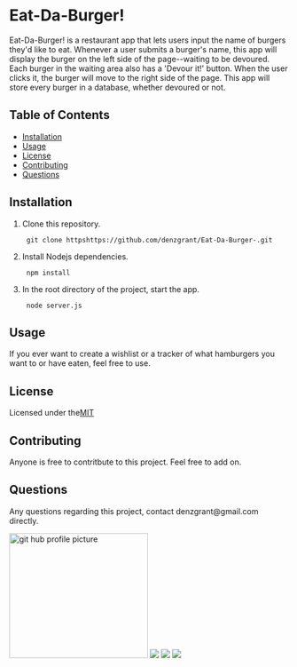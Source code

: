 
  <h1>Eat-Da-Burger!</h1>
  <p>Eat-Da-Burger! is a restaurant app that lets users input the name of burgers they'd like to eat. Whenever a user submits a burger's name, this app will display the burger on the left side of the page--waiting to be devoured. Each burger in the waiting area also has a 'Devour it!' button. When the user clicks it, the burger will move to the right side of the page. This app will store every burger in a database, whether devoured or not. </p>
  <h2>Table of Contents</h2>
  <ul> 
   <li><a href="#Installation">Installation</a></li> 
   <li><a href="#Usage">Usage</a></li>   
   <li><a href="#License">License</a></li>   
   <li><a href="#Contributing">Contributing</a></li>   
   <li><a href="#Questions">Questions</a></li>                         
  </ul>
  <h2 id="Installation">Installation</h2>
    <ol>
<li>Clone this repository.<pre><code> git <span class="hljs-keyword">clone</span> <span class="hljs-title">https</span>https://github.com/denzgrant/Eat-Da-Burger-.git
</code></pre></li>
<li>Install Nodejs dependencies.<pre><code> npm <span class="hljs-keyword">install</span>
</code></pre></li>
<li>In the root directory of the project, start the app.<pre><code> <span class="hljs-keyword">node</span> <span class="hljs-title">server</span>.js
</code></pre></li>
</ol>
  <p></p>
  <h2 id="Usage">Usage</h2>
  <p>If you ever want to create a wishlist or a tracker of what hamburgers you want to or have eaten, feel free to use.</p> 
  <h2 id="License">License</h2>
  <p>Licensed under the<a href="./README.md">MIT</a></p>
  <h2 id="Contributing">Contributing</h2>
  <p>Anyone is free to contritbute to this project. Feel free to add on. </p>
  <h2 id="Questions">Questions</h2>
  <p style="strong">Any questions regarding this project, contact denzgrant@gmail.com directly.</p> 
  <img src="https://avatars.githubusercontent.com/u/58059554?" alt="git hub profile picture" height="225" width="250">
  <img src="https://img.shields.io/badge/Node-12.16.3-brightgreen">
  <img src="https://img.shields.io/badge/-JavaScript-brightgreen">
  <img src="https://img.shields.io/github/followers/denzgrant?label=follow&style=social">                           
  
